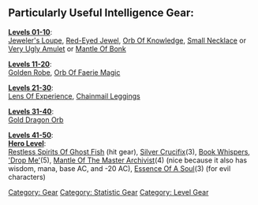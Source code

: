 ## Particularly Useful Intelligence Gear:

**[Levels 01-10](:Category:_Lowmort_Levels_1-10 "wikilink")**:  
[Jeweler's Loupe](Jeweler's_Loupe "wikilink"), [Red-Eyed
Jewel](Red-Eyed_Jewel "wikilink"), [Orb Of
Knowledge](Orb_Of_Knowledge "wikilink"), [Small
Necklace](Small_Necklace "wikilink") or [Very Ugly
Amulet](Very_Ugly_Amulet "wikilink") or [Mantle Of
Bonk](Mantle_Of_Bonk "wikilink")

**[Levels 11-20](:Category:_Lowmort_Levels_11-20 "wikilink")**:  
[Golden Robe](Golden_Robe "wikilink"), [Orb Of Faerie
Magic](Orb_Of_Faerie_Magic "wikilink")

**[Levels 21-30](:Category:_Lowmort_Levels_21-30 "wikilink")**:  
[Lens Of Experience](Lens_Of_Experience "wikilink"), [Chainmail
Leggings](Chainmail_Leggings "wikilink")

**[Levels 31-40](:Category:_Lowmort_Levels_31-40 "wikilink")**:  
[Gold Dragon Orb](Gold_Dragon_Orb "wikilink")

**[Levels 41-50](:Category:_Lowmort_Levels_41-50 "wikilink")**:  
**[Hero Level](:Category:_Hero "wikilink")**:  
[Restless Spirits Of Ghost
Fish](Restless_Spirits_Of_Ghost_Fish "wikilink") (hit gear), [Silver
Crucifix](Silver_Crucifix "wikilink")(3), [Book Whispers, 'Drop
Me'](Book_Whispers,_'Drop_Me' "wikilink")(5), [Mantle Of The Master
Archivist](Mantle_Of_The_Master_Archivist "wikilink")(4) (nice because
it also has wisdom, mana, base AC, and -20 AC), [Essence Of A
Soul](Essence_Of_A_Soul "wikilink")(3) (for evil characters)

[Category: Gear](Category:_Gear "wikilink") [Category: Statistic
Gear](Category:_Statistic_Gear "wikilink") [Category: Level
Gear](Category:_Level_Gear "wikilink")
